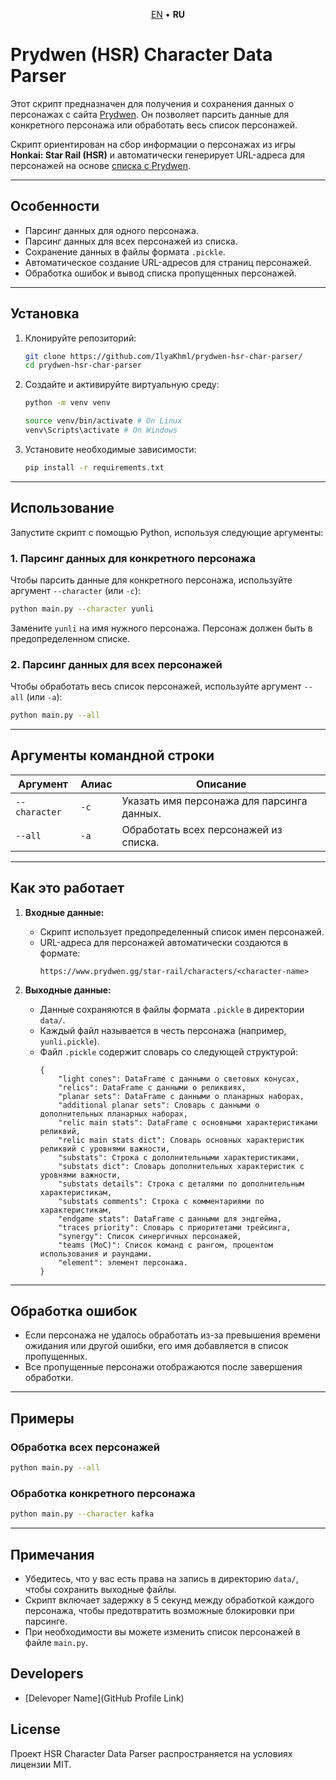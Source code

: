 <p align='center'>
    <a href='README.md'>EN</a> • <b>RU</b>
</p>

# Prydwen (HSR) Character Data Parser

Этот скрипт предназначен для получения и сохранения данных о персонажах с сайта [Prydwen](https://www.prydwen.gg). Он позволяет парсить данные для конкретного персонажа или обработать весь список персонажей. 

Скрипт ориентирован на сбор информации о персонажах из игры **Honkai: Star Rail (HSR)** и автоматически генерирует URL-адреса для персонажей на основе [списка с Prydwen](https://www.prydwen.gg/star-rail/characters).

---

## Особенности
- Парсинг данных для одного персонажа.
- Парсинг данных для всех персонажей из списка.
- Сохранение данных в файлы формата `.pickle`.
- Автоматическое создание URL-адресов для страниц персонажей.
- Обработка ошибок и вывод списка пропущенных персонажей.

---

## Установка

1. Клонируйте репозиторий:
   ```bash
   git clone https://github.com/IlyaKhml/prydwen-hsr-char-parser/
   cd prydwen-hsr-char-parser
   ```

2. Создайте и активируйте виртуальную среду:
   ```bash
   python -m venv venv
   
   source venv/bin/activate # On Linux
   venv\Scripts\activate # On Windows
   ```

3. Установите необходимые зависимости:
   ```bash
   pip install -r requirements.txt
   ```

---

## Использование

Запустите скрипт с помощью Python, используя следующие аргументы:

### 1. Парсинг данных для конкретного персонажа
Чтобы парсить данные для конкретного персонажа, используйте аргумент `--character` (или `-c`):
```bash
python main.py --character yunli
```

Замените `yunli` на имя нужного персонажа. Персонаж должен быть в предопределенном списке.

### 2. Парсинг данных для всех персонажей
Чтобы обработать весь список персонажей, используйте аргумент `--all` (или `-a`):
```bash
python main.py --all
```

---

## Аргументы командной строки
| Аргумент          | Алиас | Описание                                                |
|-------------------|-------|---------------------------------------------------------|
| `--character`     | `-c`  | Указать имя персонажа для парсинга данных.             |
| `--all`           | `-a`  | Обработать всех персонажей из списка.                  |

---

## Как это работает

1. **Входные данные:**
   - Скрипт использует предопределенный список имен персонажей.
   - URL-адреса для персонажей автоматически создаются в формате:
     ```
     https://www.prydwen.gg/star-rail/characters/<character-name>
     ```

2. **Выходные данные:**
   - Данные сохраняются в файлы формата `.pickle` в директории `data/`.
   - Каждый файл называется в честь персонажа (например, `yunli.pickle`).
   - Файл `.pickle` содержит словарь со следующей структурой:
     ```
     {
         "light cones": DataFrame с данными о световых конусах,
         "relics": DataFrame с данными о реликвиях,
         "planar sets": DataFrame с данными о планарных наборах,
         "additional planar sets": Словарь с данными о дополнительных планарных наборах,
         "relic main stats": DataFrame с основными характеристиками реликвий,
         "relic main stats dict": Словарь основных характеристик реликвий с уровнями важности,
         "substats": Строка с дополнительными характеристиками,
         "substats dict": Словарь дополнительных характеристик с уровнями важности,
         "substats details": Строка с деталями по дополнительным характеристикам,
         "substats comments": Строка с комментариями по характеристикам,
         "endgame stats": DataFrame с данными для эндгейма,
         "traces priority": Словарь с приоритетами трейсинга,
         "synergy": Список синергичных персонажей,
         "teams (MoC)": Список команд с рангом, процентом использования и раундами.
         "element": элемент персонажа.
     }
     ```

---

## Обработка ошибок
- Если персонажа не удалось обработать из-за превышения времени ожидания или другой ошибки, его имя добавляется в список пропущенных.
- Все пропущенные персонажи отображаются после завершения обработки.

---

## Примеры

### Обработка всех персонажей
```bash
python main.py --all
```

### Обработка конкретного персонажа
```bash
python main.py --character kafka
```

---

## Примечания
- Убедитесь, что у вас есть права на запись в директорию `data/`, чтобы сохранить выходные файлы.
- Скрипт включает задержку в 5 секунд между обработкой каждого персонажа, чтобы предотвратить возможные блокировки при парсинге.
- При необходимости вы можете изменить список персонажей в файле `main.py`.

## Developers

- [Delevoper Name](GitHub Profile Link)

## License

Проект HSR Character Data Parser распространяется на условиях лицензии MIT.
